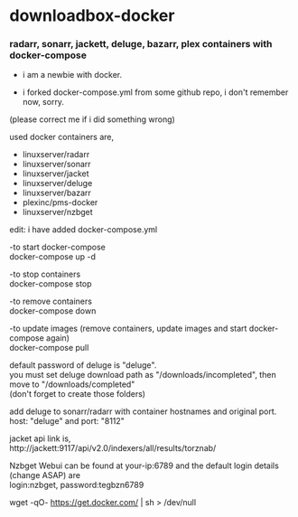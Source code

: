 # downloadbox-docker
### radarr, sonarr, jackett, deluge, bazarr, plex containers with docker-compose   

* i am a newbie with docker.  

* i forked docker-compose.yml from some github repo, i don't remember now, sorry.  

(please correct me if i did something wrong)  



used docker containers are,  
* linuxserver/radarr  
* linuxserver/sonarr  
* linuxserver/jacket  
* linuxserver/deluge
* linuxserver/bazarr  
* plexinc/pms-docker 
* linuxserver/nzbget  


edit: i have added docker-compose.yml  

-to start docker-compose  
docker-compose up -d  

-to stop containers  
docker-compose stop  

-to remove containers  
docker-compose down  

-to update images (remove containers, update images and start docker-compose again)  
docker-compose pull  


default password of deluge is "deluge".  
you must set deluge download path as "/downloads/incompleted", then move to "/downloads/completed"  
(don't forget to create those folders)

add deluge to sonarr/radarr with container hostnames and original port. 
host: "deluge" and port: "8112"  

jacket api link is,  
http://jackett:9117/api/v2.0/indexers/all/results/torznab/  


Nzbget Webui can be found at your-ip:6789 and the default login details (change ASAP) are  
login:nzbget, password:tegbzn6789  


wget -qO- https://get.docker.com/ | sh > /dev/null